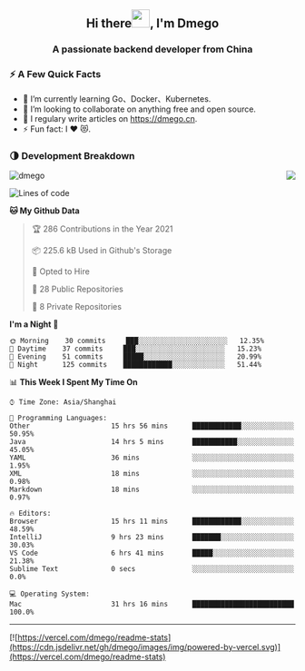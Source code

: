 <h2 align="center">Hi there<img src="https://cdn.jsdelivr.net/gh/dmego/images/img/Hi.gif" height="32" />, I'm Dmego </h2>
<h3 align="center">A passionate backend developer from China</h3>

### ⚡️ A Few Quick Facts

<ul>
    <li> 🌱 I’m currently learning Go、Docker、Kubernetes.</li>
    <li> 👯 I’m looking to collaborate on anything free and open source.</li>
    <li> 📝 I regulary write articles on <a href="https://dmego.cn">https://dmego.cn</a>.</li>
    <li> ⚡ Fun fact: I ❤️ 😻.</li>
</ul>

### 🌗 Development Breakdown

<img src="https://komarev.com/ghpvc/?username=dmego" alt="dmego" />

<img align="right" src="https://readme-stats-dmego.vercel.app/api?username=dmego&show_icons=true&icon_color=1573B3&hide_title=true&text_color=718096&bg_color=00000000&hide_border=true"/>

<!--START_SECTION:waka-->
![Lines of code](https://img.shields.io/badge/From%20Hello%20World%20I%27ve%20Written-241977%20lines%20of%20code-blue)

**🐱 My Github Data** 

> 🏆 286 Contributions in the Year 2021
 > 
> 📦 225.6 kB Used in Github's Storage 
 > 
> 💼 Opted to Hire
 > 
> 📜 28 Public Repositories 
 > 
> 🔑 8 Private Repositories  
 > 
**I'm a Night 🦉** 

```text
🌞 Morning    30 commits     ███░░░░░░░░░░░░░░░░░░░░░░   12.35% 
🌆 Daytime    37 commits     ███░░░░░░░░░░░░░░░░░░░░░░   15.23% 
🌃 Evening    51 commits     █████░░░░░░░░░░░░░░░░░░░░   20.99% 
🌙 Night      125 commits    ████████████░░░░░░░░░░░░░   51.44%

```


📊 **This Week I Spent My Time On** 

```text
⌚︎ Time Zone: Asia/Shanghai

💬 Programming Languages: 
Other                    15 hrs 56 mins      ████████████░░░░░░░░░░░░░   50.95% 
Java                     14 hrs 5 mins       ███████████░░░░░░░░░░░░░░   45.05% 
YAML                     36 mins             ░░░░░░░░░░░░░░░░░░░░░░░░░   1.95% 
XML                      18 mins             ░░░░░░░░░░░░░░░░░░░░░░░░░   0.98% 
Markdown                 18 mins             ░░░░░░░░░░░░░░░░░░░░░░░░░   0.97%

🔥 Editors: 
Browser                  15 hrs 11 mins      ████████████░░░░░░░░░░░░░   48.59% 
IntelliJ                 9 hrs 23 mins       ███████░░░░░░░░░░░░░░░░░░   30.03% 
VS Code                  6 hrs 41 mins       █████░░░░░░░░░░░░░░░░░░░░   21.38% 
Sublime Text             0 secs              ░░░░░░░░░░░░░░░░░░░░░░░░░   0.0%

💻 Operating System: 
Mac                      31 hrs 16 mins      █████████████████████████   100.0%

```


<!--END_SECTION:waka-->

---

[![https://vercel.com/dmego/readme-stats](https://cdn.jsdelivr.net/gh/dmego/images/img/powered-by-vercel.svg)](https://vercel.com/dmego/readme-stats)

